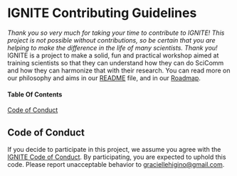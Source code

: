 # IGNITE Contributing Guidelines  

*Thank you so very much for taking your time to contribute to IGNITE! This project is not possible without contributions, so be certain that you are helping to make the difference in the life of many scientists. Thank you!*
IGNITE is a project to make a solid, fun and practical workshop aimed at training scientists so that they can understand how they can do SciComm and how they can harmonize that with their research. You can read more on our philosophy and aims in our [README](https://github.com/graciellehigino/IGNITE/blob/master/README.md) file, and in our [Roadmap](https://github.com/graciellehigino/IGNITE/blob/master/Roadmap.md).  

#### Table Of Contents

[Code of Conduct](#code-of-conduct)


## Code of Conduct

If you decide to participate in this project, we assume you agree with the [IGNITE Code of Conduct](CODE_OF_CONDUCT.md). By participating, you are expected to uphold this code. Please report unacceptable behavior to [graciellehigino@gmail.com](mailto:graciellehigino@gmail.com).

